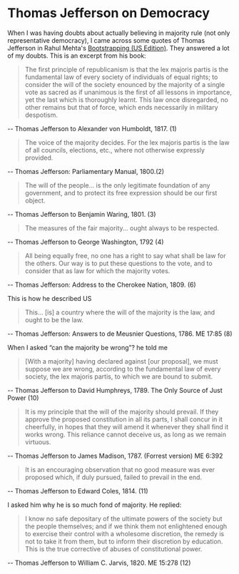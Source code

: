 # Thomas Jefferson on Democracy

When I was having doubts about actually believing in majority rule (not only representative democracy), I came across some quotes of Thomas Jefferson in Rahul Mehta's [Bootstrapping (US Edition)](https://www.rahulmehta.com/usa.bootstrapping.pdf). They answered a lot of my doubts. This is an excerpt from his book:

>The first principle of republicanism is that the lex majoris partis is the fundamental law of every society of individuals of equal rights; to consider the will of the society enounced by the majority of   a single vote as sacred as if unanimous is the first of all lessons in importance, yet the last which is thoroughly learnt. This law once disregarded, no other remains but that of force, which ends necessarily in military despotism. 

-- Thomas Jefferson to Alexander von  Humboldt, 1817. (1)

>The voice of  the majority decides. For the lex majoris partis is the law of all councils, elections,  etc., where not otherwise expressly provided.

-- Thomas Jefferson: Parliamentary Manual, 1800.(2)

>The will of the people... is the only legitimate foundation of any government, and to protect its free expression should be our first object. 

-- Thomas Jefferson to Benjamin Waring, 1801. (3)

>The measures of the fair majority... ought always to be respected.

-- Thomas Jefferson to George Washington, 1792	(4)

>All	being equally free, no one has a right to say what shall be law for the others. Our way is to put these questions to the vote, and to consider that as law for which the majority votes.

-- Thomas Jefferson: Address to the Cherokee Nation, 1809. (6)

This is how he described US

>This... [is] a country where the will of the majority is the law, and ought to be the law. 

-- Thomas Jefferson: Answers to de Meusnier Questions, 1786. ME 17:85 (8)

When I asked “can the majority be wrong”? he told me 

>[With a majority] having declared against [our proposal], we must suppose we  are  wrong,  according to the fundamental law of every society, the lex majoris partis, to which we are bound to submit.

-- Thomas Jefferson to David Humphreys, 1789. The Only Source of Just Power (10)

>It is my principle that the will of the majority should prevail. If they approve the proposed constitution in all its parts, I shall concur in it cheerfully, in hopes that they will amend it whenever they shall find it works wrong. This reliance cannot deceive us, as long as we remain virtuous. 

-- Thomas Jefferson to James Madison, 1787. (Forrest version) ME 6:392

>It is an encouraging observation that no good measure was ever proposed which, if duly pursued, failed to prevail in the end.

-- Thomas Jefferson to Edward Coles, 1814.	(11)

I asked him why he is so much fond of majority. He replied:

>I know no safe depositary of the ultimate powers of the society but the people themselves; and if we think them not enlightened enough to exercise their control with a wholesome  discretion,  the  remedy is not to take it from them, but to inform their discretion by education. This is the true corrective of abuses of constitutional power.

-- Thomas Jefferson to William C. Jarvis, 1820. ME 15:278	(12)
